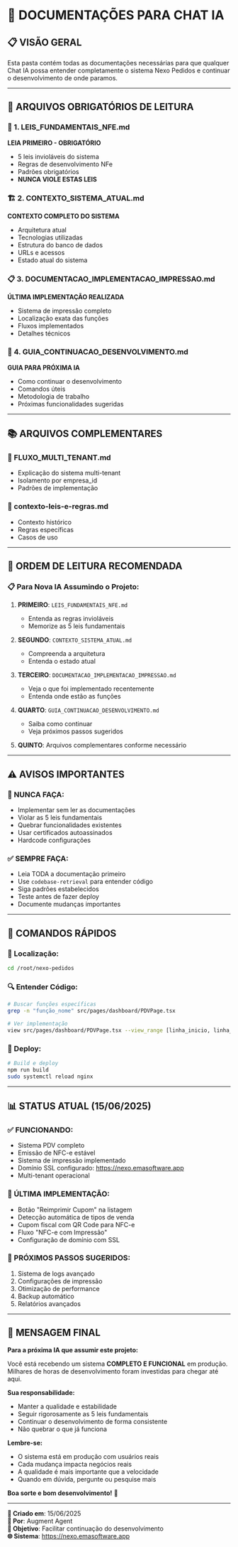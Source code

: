 # 🤖 DOCUMENTAÇÕES PARA CHAT IA

## 📋 **VISÃO GERAL**

Esta pasta contém todas as documentações necessárias para que qualquer Chat IA possa entender completamente o sistema Nexo Pedidos e continuar o desenvolvimento de onde paramos.

---

## 📂 **ARQUIVOS OBRIGATÓRIOS DE LEITURA**

### **🎯 1. LEIS_FUNDAMENTAIS_NFE.md**
**LEIA PRIMEIRO - OBRIGATÓRIO**
- 5 leis invioláveis do sistema
- Regras de desenvolvimento NFe
- Padrões obrigatórios
- **NUNCA VIOLE ESTAS LEIS**

### **🏗️ 2. CONTEXTO_SISTEMA_ATUAL.md**
**CONTEXTO COMPLETO DO SISTEMA**
- Arquitetura atual
- Tecnologias utilizadas
- Estrutura do banco de dados
- URLs e acessos
- Estado atual do sistema

### **📋 3. DOCUMENTACAO_IMPLEMENTACAO_IMPRESSAO.md**
**ÚLTIMA IMPLEMENTAÇÃO REALIZADA**
- Sistema de impressão completo
- Localização exata das funções
- Fluxos implementados
- Detalhes técnicos

### **🚀 4. GUIA_CONTINUACAO_DESENVOLVIMENTO.md**
**GUIA PARA PRÓXIMA IA**
- Como continuar o desenvolvimento
- Comandos úteis
- Metodologia de trabalho
- Próximas funcionalidades sugeridas

---

## 📚 **ARQUIVOS COMPLEMENTARES**

### **🔄 FLUXO_MULTI_TENANT.md**
- Explicação do sistema multi-tenant
- Isolamento por empresa_id
- Padrões de implementação

### **📖 contexto-leis-e-regras.md**
- Contexto histórico
- Regras específicas
- Casos de uso

---

## 🎯 **ORDEM DE LEITURA RECOMENDADA**

### **📋 Para Nova IA Assumindo o Projeto:**

1. **PRIMEIRO**: `LEIS_FUNDAMENTAIS_NFE.md`
   - Entenda as regras invioláveis
   - Memorize as 5 leis fundamentais

2. **SEGUNDO**: `CONTEXTO_SISTEMA_ATUAL.md`
   - Compreenda a arquitetura
   - Entenda o estado atual

3. **TERCEIRO**: `DOCUMENTACAO_IMPLEMENTACAO_IMPRESSAO.md`
   - Veja o que foi implementado recentemente
   - Entenda onde estão as funções

4. **QUARTO**: `GUIA_CONTINUACAO_DESENVOLVIMENTO.md`
   - Saiba como continuar
   - Veja próximos passos sugeridos

5. **QUINTO**: Arquivos complementares conforme necessário

---

## ⚠️ **AVISOS IMPORTANTES**

### **🚨 NUNCA FAÇA:**
- Implementar sem ler as documentações
- Violar as 5 leis fundamentais
- Quebrar funcionalidades existentes
- Usar certificados autoassinados
- Hardcode configurações

### **✅ SEMPRE FAÇA:**
- Leia TODA a documentação primeiro
- Use `codebase-retrieval` para entender código
- Siga padrões estabelecidos
- Teste antes de fazer deploy
- Documente mudanças importantes

---

## 🔧 **COMANDOS RÁPIDOS**

### **📍 Localização:**
```bash
cd /root/nexo-pedidos
```

### **🔍 Entender Código:**
```bash
# Buscar funções específicas
grep -n "função_nome" src/pages/dashboard/PDVPage.tsx

# Ver implementação
view src/pages/dashboard/PDVPage.tsx --view_range [linha_inicio, linha_fim]
```

### **🚀 Deploy:**
```bash
# Build e deploy
npm run build
sudo systemctl reload nginx
```

---

## 📊 **STATUS ATUAL (15/06/2025)**

### **✅ FUNCIONANDO:**
- Sistema PDV completo
- Emissão de NFC-e estável
- Sistema de impressão implementado
- Domínio SSL configurado: https://nexo.emasoftware.app
- Multi-tenant operacional

### **🔧 ÚLTIMA IMPLEMENTAÇÃO:**
- Botão "Reimprimir Cupom" na listagem
- Detecção automática de tipos de venda
- Cupom fiscal com QR Code para NFC-e
- Fluxo "NFC-e com Impressão"
- Configuração de domínio com SSL

### **🎯 PRÓXIMOS PASSOS SUGERIDOS:**
1. Sistema de logs avançado
2. Configurações de impressão
3. Otimização de performance
4. Backup automático
5. Relatórios avançados

---

## 🎯 **MENSAGEM FINAL**

**Para a próxima IA que assumir este projeto:**

Você está recebendo um sistema **COMPLETO E FUNCIONAL** em produção. Milhares de horas de desenvolvimento foram investidas para chegar até aqui.

**Sua responsabilidade:**
- Manter a qualidade e estabilidade
- Seguir rigorosamente as 5 leis fundamentais
- Continuar o desenvolvimento de forma consistente
- Não quebrar o que já funciona

**Lembre-se:**
- O sistema está em produção com usuários reais
- Cada mudança impacta negócios reais
- A qualidade é mais importante que a velocidade
- Quando em dúvida, pergunte ou pesquise mais

**Boa sorte e bom desenvolvimento!** 🚀

---

**📅 Criado em**: 15/06/2025  
**👤 Por**: Augment Agent  
**🎯 Objetivo**: Facilitar continuação do desenvolvimento  
**🌐 Sistema**: https://nexo.emasoftware.app
